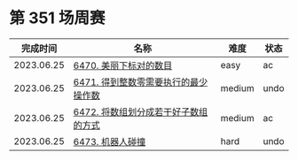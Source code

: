 # 第 351 场周赛

**完成时间**|**名称**|**难度**|**状态**
------------|--------|--------|--------
2023.06.25|[6470. 美丽下标对的数目](./6470.%20美丽下标对的数目)|easy|ac
2023.06.25|[6471. 得到整数零需要执行的最少操作数](./6471.%20得到整数零需要执行的最少操作数)|medium|undo
2023.06.25|[6472. 将数组划分成若干好子数组的方式](./6472.%20将数组划分成若干好子数组的方式)|medium|ac
2023.06.25|[6473. 机器人碰撞](./6473.%20机器人碰撞)|hard|undo
